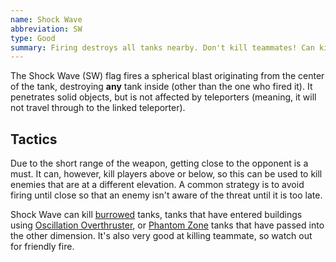 ```yaml
---
name: Shock Wave
abbreviation: SW
type: Good
summary: Firing destroys all tanks nearby. Don't kill teammates! Can kill tanks on/in buildings.
---
```


The Shock Wave (SW) flag fires a spherical blast originating from the center of the tank, destroying **any** tank inside (other than the one who fired it). It penetrates solid objects, but is not affected by teleporters (meaning, it will not travel through to the linked teleporter).

## Tactics

Due to the short range of the weapon, getting close to the opponent is a must. It can, however, kill players above or below, so this can be used to kill enemies that are at a different elevation. A common strategy is to avoid firing until close so that an enemy isn't aware of the threat until it is too late.

Shock Wave can kill [burrowed](../burrow/) tanks, tanks that have entered buildings using [Oscillation Overthruster](../oscillation-overthruster/), or [Phantom Zone](../phantom-zone/) tanks that have passed into the other dimension. It's also very good at killing teammate, so watch out for friendly fire.
